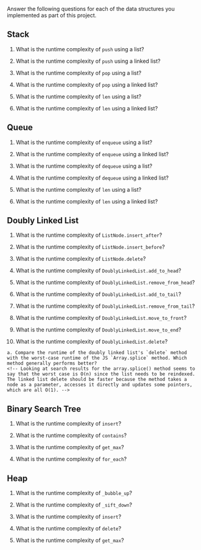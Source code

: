 Answer the following questions for each of the data structures you implemented as part of this project.

## Stack

1. What is the runtime complexity of `push` using a list?
<!-- O(n) due to iterating backwards through the list -->

2. What is the runtime complexity of `push` using a linked list?
<!-- O(1) -->

3. What is the runtime complexity of `pop` using a list?
<!-- O(n) because we are removing the first element in the list and the list needs to be reindexed -->

4. What is the runtime complexity of `pop` using a linked list?
<!-- O(1) -->

5. What is the runtime complexity of `len` using a list?
<!-- O(1) -->

6. What is the runtime complexity of `len` using a linked list?
<!-- O(1) -->

## Queue

1. What is the runtime complexity of `enqueue` using a list?
<!-- O(1) -->

2. What is the runtime complexity of `enqueue` using a linked list?
<!-- O(1) -->

3. What is the runtime complexity of `dequeue` using a list?
<!-- O(n) because we are removing the first element in the list and the list needs to be reindexed -->

4. What is the runtime complexity of `dequeue` using a linked list?
<!-- O(1) -->

5. What is the runtime complexity of `len` using a list?
<!-- O(1) -->

6. What is the runtime complexity of `len` using a linked list?
<!-- O(1) -->

## Doubly Linked List

1. What is the runtime complexity of `ListNode.insert_after`?
<!-- There was not an assigned method with that name -->

2. What is the runtime complexity of `ListNode.insert_before`?
<!-- There was not an assigned method with that name -->

3. What is the runtime complexity of `ListNode.delete`?
<!-- There was not an assigned method with that name in ListNode. It was implemented in DoublyLinkedList -->

4. What is the runtime complexity of `DoublyLinkedList.add_to_head`?
<!-- O(1) -->

5. What is the runtime complexity of `DoublyLinkedList.remove_from_head`?
<!-- O(1) -->

6. What is the runtime complexity of `DoublyLinkedList.add_to_tail`?
<!-- O(1) -->

7. What is the runtime complexity of `DoublyLinkedList.remove_from_tail`?
<!-- O(1) -->

8. What is the runtime complexity of `DoublyLinkedList.move_to_front`?
<!-- O(1) -->

9. What is the runtime complexity of `DoublyLinkedList.move_to_end`?
<!-- O(1) -->

10. What is the runtime complexity of `DoublyLinkedList.delete`?
<!-- We don't need to search for the node, so all of the expressions are O(1) -->

    a. Compare the runtime of the doubly linked list's `delete` method with the worst-case runtime of the JS `Array.splice` method. Which method generally performs better?
    <!-- Looking at search results for the array.splice() method seems to say that the worst case is O(n) since the list needs to be reindexed.  The linked list delete should be faster because the method takes a node as a parameter, accesses it directly and updates some pointers, which are all O(1). -->

## Binary Search Tree

1. What is the runtime complexity of `insert`? 
<!-- O(log n) but worst case is O(n) -->

2. What is the runtime complexity of `contains`?
<!-- O(log n) but worst case is O(n) -->

3. What is the runtime complexity of `get_max`? 
<!-- Probably less than O(log n) but worst case is O(n) -->

4. What is the runtime complexity of `for_each`?
<!-- O(n) -->
    
## Heap

1. What is the runtime complexity of `_bubble_up`?

2. What is the runtime complexity of `_sift_down`?

3. What is the runtime complexity of `insert`?

4. What is the runtime complexity of `delete`?

5. What is the runtime complexity of `get_max`?
